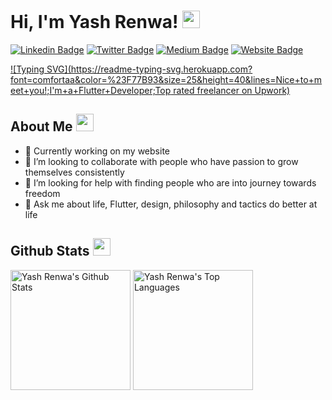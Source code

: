 # Hi, I'm Yash Renwa! <img src="https://media.giphy.com/media/hvRJCLFzcasrR4ia7z/giphy.gif" width="28"/>
[![Linkedin Badge](https://img.shields.io/badge/-LinkedIn-0e76a8?style=flat-square&logo=Linkedin&logoColor=white)](https://www.linkedin.com/in/yash-renwa/)
[![Twitter Badge](https://img.shields.io/badge/-Twitter-00acee?style=flat-square&logo=Twitter&logoColor=white)](https://twitter.com/yash_renwa)
[![Medium Badge](https://img.shields.io/badge/Medium-12100E?style=flat-square&logo=Medium&logoColor=white)](https://medium.com/@yashrenwa)
[![Website Badge](https://img.shields.io/badge/Website-3b5998?style=flat-square&logo=upwork&logoColor=white)](https://www.upwork.com/o/profiles/users/~01b9c18e2c3d596e49/)

[![Typing SVG](https://readme-typing-svg.herokuapp.com?font=comfortaa&color=%23F77B93&size=25&height=40&lines=Nice+to+meet+you!;I'm+a+Flutter+Developer;Top rated freelancer on Upwork)](https://git.io/typing-svg)

## About Me <img src="https://c.tenor.com/uZFq07-ujK8AAAAi/man-shrugging-joypixels.gif" width="28"/>
* 🔭 Currently working on my website
* 👯 I’m looking to collaborate with people who have passion to grow themselves consistently
* 🤔 I’m looking for help with finding people who are into journey towards freedom
* 💬 Ask me about life, Flutter, design, philosophy and tactics do better at life
<p align="center">

## Github Stats <img src="https://c.tenor.com/ZULdaf8iCHgAAAAi/100-discord.gif" width="28"/>
  
 <a href="https://github.com/YashRenwa/"><img alt="Yash Renwa's Github Stats" src="https://denvercoder1-github-readme-stats.vercel.app/api/?username=YashRenwa&show_icons=true&count_private=true&theme=react&hide_border=true&bg_color=1F222E&title_color=F85D7F&icon_color=F8D866" height="192px"/></a>
  <a href="https://github.com/YashRenwa"><img alt="Yash Renwa's Top Languages" src="https://github-readme-stats.vercel.app/api/top-langs/?username=YashRenwa&langs_count=8&layout=compact&theme=react&hide_border=true&bg_color=1F222E&title_color=F85D7F&icon_color=F8D866&hide=javascript,html,scss" height="192px"/></a>
</p>
